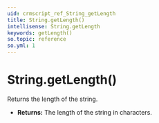 ```yaml
---
uid: crmscript_ref_String_getLength
title: String.getLength()
intellisense: String.getLength
keywords: getLength()
so.topic: reference
so.yml: 1
---
```


# String.getLength()

Returns the length of the string.

* **Returns:** The length of the string in characters.
